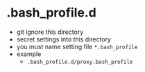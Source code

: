 # .bash_profile.d

- git ignore this directory
- secret settings into this directory
- you must name setting file `*.bash_profile`
- example
  - `.bash_profile.d/proxy.bash_profile`
